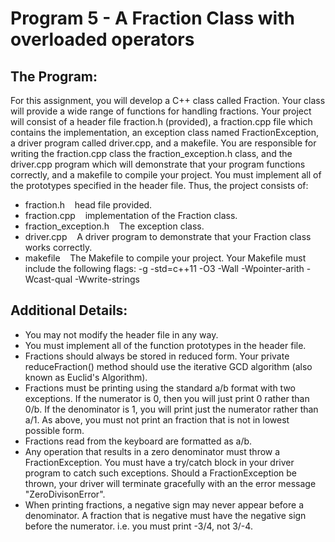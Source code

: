 # Program 5 - A Fraction Class with overloaded operators
## The Program:

For this assignment, you will develop a C++ class called Fraction.   Your class will provide a wide range of functions for handling fractions.   Your project will consist of a header file fraction.h (provided), a fraction.cpp file which contains the implementation,  an exception class named  FractionException,  a driver program called driver.cpp, and a makefile.    You are responsible for writing the fraction.cpp class the fraction_exception.h class, and the driver.cpp program which will demonstrate that your program functions correctly, and a makefile to compile your project.  You must implement all of the prototypes specified in the header file.  Thus, the project consists of:

* fraction.h    head file provided.
* fraction.cpp    implementation of the Fraction class.
* fraction_exception.h    The exception class.
* driver.cpp    A driver program to demonstrate that your Fraction class works correctly.
* makefile    The Makefile to compile your project.  Your Makefile must include the following flags:   -g -std=c++11 -O3 -Wall -Wpointer-arith -Wcast-qual -Wwrite-strings

## Additional Details:

* You may not modify the header file in any way.
* You must implement all of the function prototypes in the header file.
* Fractions should always be stored in reduced form.  Your private reduceFraction() method should use the iterative GCD algorithm (also known as Euclid's Algorithm).
* Fractions must be printing using the standard a/b format with two exceptions.  If the numerator is 0, then you will just print 0 rather than 0/b.  If the denominator is 1, you will print just the numerator rather than a/1.  As above, you must not print an fraction that is not in lowest possible form.
* Fractions read from the keyboard are formatted as a/b.
* Any operation that results in a zero denominator must throw a FractionException.  You must have a try/catch block in your driver program to catch such exceptions.  Should a FractionException be thrown, your driver will terminate gracefully with an the error message "ZeroDivisonError".
* When printing fractions, a negative sign may never appear before a denominator. A fraction that is negative must have the negative sign before the numerator. i.e. you must print -3/4, not 3/-4.
